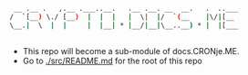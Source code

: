 ```sh
 __ .__ .   ,.__ .___..__.   .__ .__. __  __.   .  ..___
/  `[__) \./ [__)  |  |  |   |  \|  |/  `(__    |\/|[__ 
\__.|  \  |  |     |  |__| * |__/|__|\__..__) * |  |[___
                                                        
```

- This repo will become a sub-module of docs.CRONje.ME.
- Go to [./src/README.md](./src/README.md) for the root of this repo